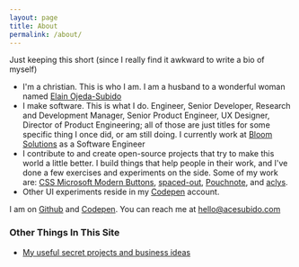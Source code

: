 ```yaml
---
layout: page
title: About
permalink: /about/
---
```


Just keeping this short (since I really find it awkward to write a bio of myself)

- I'm a christian. This is who I am. I am a husband to a wonderful woman named [Elain Ojeda-Subido](http://elainojeda.com)
- I make software. This is what I do. Engineer, Senior Developer, Research and Development Manager, Senior Product Engineer, UX Designer, Director of Product Engineering; all of those are just titles for some specific thing I once did, or am still doing. I currently work at [Bloom Solutions](https://bloom.solutions) as a Software Engineer
- I contribute to and create open-source projects that try to make this world a little better. I build things that help people in their work, and I've done a few exercises and experiments on the side. Some of my work are: [CSS Microsoft Modern Buttons](https://github.com/ace-subido/css3-microsoft-metro-buttons), [spaced-out](https://github.com/ace-subido/spaced-out), [Pouchnote](http://github.com/ace-subido/pouchnote), and [aclys](https://github.com/ace-subido/aclys).
- Other UI experiments reside in my [Codepen](https://codepen.io/ace-subido) account.

I am on [Github](https://github.com/ace-subido) and [Codepen](https://codepen.io/ace-subido). You can reach me at hello@acesubido.com

### Other Things In This Site

- [My useful secret projects and business ideas](http://acesubido.com/2016/01/21/my-useful-secret-projects-and-business-ideas.html)
